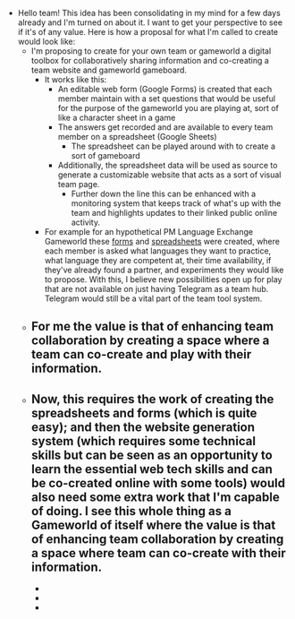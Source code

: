 - Hello team! This idea has been consolidating in my mind for a few days already and I'm turned on about it. I want to get your perspective to see if it's of any value. Here is how a proposal for what I'm called to create would look like:
	- I'm proposing to create for your own team or gameworld a digital toolbox for collaboratively sharing information and co-creating a team website and gameworld gameboard.
		- It works like this:
			- An editable web form (Google Forms) is created that each member maintain with a set questions that would be useful for the purpose of the gameworld you are playing at, sort of like a character sheet in a game
			- The answers get recorded and are available to every team member on a spreadsheet (Google Sheets)
				- The spreadsheet can be played around with to create a sort of gameboard
			- Additionally, the spreadsheet data will be used as source to generate a customizable website that acts as a sort of visual team page.
				- Further down the line this can be enhanced with a monitoring system that keeps track of what's up with the team and highlights updates to their linked public online activity.
		- For example for an hypothetical PM Language Exchange Gameworld these [forms](https://docs.google.com/forms/d/e/1FAIpQLSc81lzTXTC5GSE9IIItYRR97TEg0PyI0slpgIiSKsKdSiSCwg/viewform) and [spreadsheets](https://docs.google.com/spreadsheets/d/1vvb_znZfMiKrn9P5XimRUdE8yifTuunzjTGKFkFpjB8/edit#gid=1262274810) were created, where each member is asked what languages they want to practice, what language they are competent at, their time availability, if they've already found a partner, and experiments they would like to propose. With this, I believe new possibilities open up for play that are not available on just having Telegram as a team hub. Telegram would still be a vital part of the team tool system.
	- For me the value is that of enhancing team collaboration by creating a space where a team can co-create and play with their information.
		-
	- Now, this requires the work of creating the spreadsheets and forms (which is quite easy); and then the website generation system (which requires some technical skills but can be seen as an opportunity to learn the essential web tech skills and can be co-created online with some tools) would also need some extra work that I'm capable of doing. I see this whole thing as a Gameworld of itself where the value is that of enhancing team collaboration by creating a  space where team can co-create with their information.
		-
		-
		-
		-